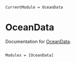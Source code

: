 ```@meta
CurrentModule = OceanData
```

# OceanData

Documentation for [OceanData](https://gitlab.com/das-ara/priv/julia/OceanData.jl).

```@index
```

```@autodocs
Modules = [OceanData]
```
